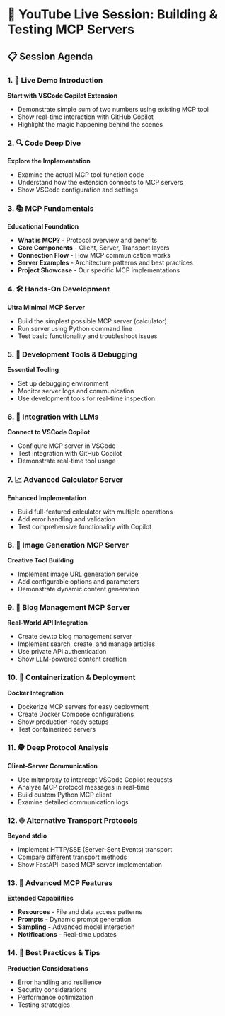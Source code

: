 # 🎥 YouTube Live Session: Building & Testing MCP Servers

## 📋 Session Agenda

### 1. 🚀 Live Demo Introduction
**Start with VSCode Copilot Extension**
- Demonstrate simple sum of two numbers using existing MCP tool
- Show real-time interaction with GitHub Copilot
- Highlight the magic happening behind the scenes

### 2. 🔍 Code Deep Dive
**Explore the Implementation**
- Examine the actual MCP tool function code
- Understand how the extension connects to MCP servers
- Show VSCode configuration and settings

### 3. 📚 MCP Fundamentals
**Educational Foundation**
- **What is MCP?** - Protocol overview and benefits
- **Core Components** - Client, Server, Transport layers
- **Connection Flow** - How MCP communication works
- **Server Examples** - Architecture patterns and best practices
- **Project Showcase** - Our specific MCP implementations

### 4. 🛠️ Hands-On Development
**Ultra Minimal MCP Server**
- Build the simplest possible MCP server (calculator)
- Run server using Python command line
- Test basic functionality and troubleshoot issues

### 5. 🔧 Development Tools & Debugging
**Essential Tooling**
- Set up debugging environment
- Monitor server logs and communication
- Use development tools for real-time inspection

### 6. 🔌 Integration with LLMs
**Connect to VSCode Copilot**
- Configure MCP server in VSCode
- Test integration with GitHub Copilot
- Demonstrate real-time tool usage

### 7. 📈 Advanced Calculator Server
**Enhanced Implementation**
- Build full-featured calculator with multiple operations
- Add error handling and validation
- Test comprehensive functionality with Copilot

### 8. 🎨 Image Generation MCP Server
**Creative Tool Building**
- Implement image URL generation service
- Add configurable options and parameters
- Demonstrate dynamic content generation

### 9. 📝 Blog Management MCP Server
**Real-World API Integration**
- Create dev.to blog management server
- Implement search, create, and manage articles
- Use private API authentication
- Show LLM-powered content creation

### 10. 🐳 Containerization & Deployment
**Docker Integration**
- Dockerize MCP servers for easy deployment
- Create Docker Compose configurations
- Show production-ready setups
- Test containerized servers

### 11. 🕵️ Deep Protocol Analysis
**Client-Server Communication**
- Use mitmproxy to intercept VSCode Copilot requests
- Analyze MCP protocol messages in real-time
- Build custom Python MCP client
- Examine detailed communication logs

### 12. 🌐 Alternative Transport Protocols
**Beyond stdio**
- Implement HTTP/SSE (Server-Sent Events) transport
- Compare different transport methods
- Show FastAPI-based MCP server implementation

### 13. 🚀 Advanced MCP Features
**Extended Capabilities**
- **Resources** - File and data access patterns
- **Prompts** - Dynamic prompt generation
- **Sampling** - Advanced model interaction
- **Notifications** - Real-time updates

### 14. 🎯 Best Practices & Tips
**Production Considerations**
- Error handling and resilience
- Security considerations
- Performance optimization
- Testing strategies
